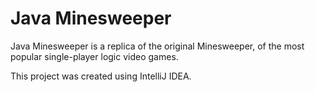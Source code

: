 # Java Minesweeper
Java Minesweeper is a replica of the original Minesweeper, of the most popular single-player logic video games.

This project was created using IntelliJ IDEA.